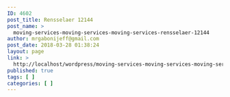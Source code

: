 ```yaml
---
ID: 4602
post_title: Rensselaer 12144
post_name: >
  moving-services-moving-services-moving-services-rensselaer-12144
author: mrgabonijeff@gmail.com
post_date: 2018-03-28 01:38:24
layout: page
link: >
  http://localhost/wordpress/moving-services-moving-services-moving-services-rensselaer-12144/
published: true
tags: [ ]
categories: [ ]
---
```

